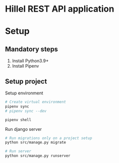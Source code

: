 # Hillel REST API application

# Setup

## Mandatory steps
1. Install Python3.9+
2. Install Pipenv


## Setup project
Setup environment
```bash
# Create virtual environment
pipenv sync
# pipenv sync --dev

pipenv shell
```

Run django server
```bash
# Run migrations only on a project setup
python src/manage.py migrate

# Run server
python src/manage.py runserver
```